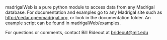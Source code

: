 madrigalWeb is a pure python module to access data from any Madrigal database.  For documentation and examples go to any Madrigal site such as 
http://cedar.openmadrigal.org, or look in the documentation folder. An example script can be found in madrigalWeb/examples.

For questions or comments, contact Bill Rideout at brideout@mit.edu